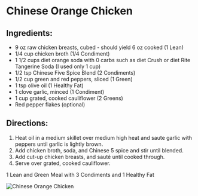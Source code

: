 # Chinese Orange Chicken

## Ingredients:
* 9 oz raw chicken breasts, cubed - should yield 6 oz cooked (1 Lean)
* 1/4 cup chicken broth (1/4 Condiment)
* 1 1/2 cups diet orange soda with 0 carbs such as diet Crush or diet Rite Tangerine Soda (I used only 1 cup)
* 1/2 tsp Chinese Five Spice Blend (2 Condiments)
* 1/2 cup green and red peppers, sliced (1 Green)
* 1 tsp olive oil (1 Healthy Fat)
* 1 clove garlic, minced (1 Condiment)
* 1 cup grated, cooked cauliflower (2 Greens)
* Red pepper flakes (optional)

## Directions:
1. Heat oil in a medium skillet over medium high heat and saute garlic with peppers until garlic is lightly brown.
2. Add chicken broth, soda, and Chinese 5 spice and stir until blended.
3. Add cut-up chicken breasts, and sauté until cooked through.
4. Serve over grated, cooked cauliflower.

1 Lean and Green Meal with 3 Condiments and 1 Healthy Fat

![Chinese Orange Chicken](/images/Chinese%20Orange%20Chicken.png)

